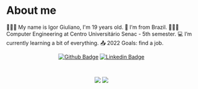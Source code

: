 # About me
  
<div align="start">
  <div>
    🚶🏻‍♂️   My name is Igor Giuliano, I'm 19 years old.
    🏡  I’m from Brazil.
    👨🏻‍🎓  Computer Engineering at Centro Universitário Senac - 5th semester.
    💻  I’m currently learning a bit of everything.
    📤  2022 Goals: find a job.
  </div>
</div>
<div align="center">
  
[![Github Badge](https://img.shields.io/badge/-Github-000?style=flat-square&logo=Github&logoColor=white&link=https://github.com/IgorGiuliano/)](https://github.com/IgorGiuliano/)
[![Linkedin Badge](https://img.shields.io/badge/-LinkedIn-blue?style=flat-square&logo=Linkedin&logoColor=white&link=https://br.linkedin.com/in/igor-giuliano)](https://br.linkedin.com/in/igor-giuliano)

</div>
<br>

<div align="center">
  
  [![](https://github-readme-stats.vercel.app/api?username=IgorGiuliano&count_private=true&theme=tokyonight&show_icons=true&hide_border=true)](https://github.com/IgorGiuliano/)
  [![](https://github-readme-stats.vercel.app/api/top-langs/?username=IgorGiuliano&theme=tokyonight&hide_border=true)](https://github.com/IgorGiuliano/)
  
</div>

  
<!--
**IgorGiuliano/IgorGiuliano** is a ✨ _special_ ✨ repository because its `README.md` (this file) appears on your GitHub profile.
-->
